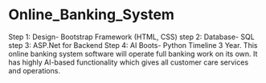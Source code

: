 # Online_Banking_System
Step 1: Design- Bootstrap Framework (HTML, CSS)
step 2: Database- SQL
step 3: ASP.Net for Backend 
Step 4: AI Boots- Python 
Timeline 3 Year. 
This online banking system software will operate full banking work on its own. It has highly AI-based functionality which gives all customer care services and operations.
